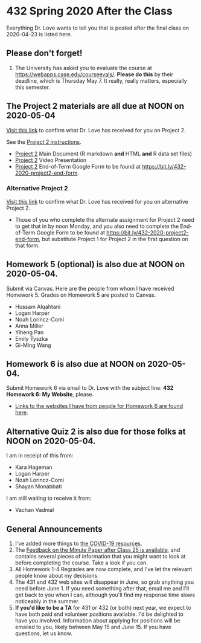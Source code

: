 # 432 Spring 2020 After the Class

Everything Dr. Love wants to tell you that is posted after the final class on 2020-04-23 is listed here.

## Please don't forget!

1. The University has asked you to evaluate the course at https://webapps.case.edu/courseevals/. **Please do this** by their deadline, which is Thursday May 7. It really, really matters, especially this semester.

## The Project 2 materials are all due at NOON on 2020-05-04 

[Visit this link](https://github.com/THOMASELOVE/2020-432/blob/master/post-class/project2.md) to confirm what Dr. Love has received for you on Project 2.

See the [Project 2 instructions](https://github.com/THOMASELOVE/2020-432/tree/master/projects/project2).

- [Project 2](https://github.com/THOMASELOVE/2020-432/tree/master/projects/project2) Main Document (R markdown **and** HTML **and** R data set files)
- [Project 2](https://github.com/THOMASELOVE/2020-432/tree/master/projects/project2) Video Presentation
- [Project 2](https://github.com/THOMASELOVE/2020-432/tree/master/projects/project2) End-of-Term Google Form to be found at https://bit.ly/432-2020-project2-end-form.

### Alternative Project 2

[Visit this link](https://github.com/THOMASELOVE/2020-432/blob/master/post-class/project2.md) to confirm what Dr. Love has received for you on alternative Project 2.

- Those of you who complete the alternate assignment for Project 2 need to get that in by noon Monday, and you also need to complete the End-of-Term Google Form to be found at https://bit.ly/432-2020-project2-end-form, but substitute Project 1 for Project 2 in the first question on that form.

## Homework 5 (optional) is also due at NOON on 2020-05-04.

Submit via Canvas. Here are the people from whom I have received Homework 5. Grades on Homework 5 are posted to Canvas.

- Hussam Alqahtani
- Logan Harper
- Noah Lorincz-Comi
- Anna Miller
- Yiheng Pan
- Emily Tyszka
- Gi-Ming Wang

## Homework 6 is also due at NOON on 2020-05-04.

Submit Homework 6 via email to Dr. Love with the subject line: **432 Homework 6: My Website**, please. 

- [Links to the websites I have from people for Homework 6 are found here](https://github.com/THOMASELOVE/2020-432/blob/master/homework/hw06/links.md). 

## Alternative Quiz 2 is also due for those folks at NOON on 2020-05-04.

I am in receipt of this from:

- Kara Hageman
- Logan Harper
- Noah Lorincz-Comi
- Shayan Monabbati

I am still waiting to receive it from:

- Vachan Vadmal

## General Announcements

1. I've added more things to [the COVID-19 resources](https://github.com/THOMASELOVE/2020-432/blob/master/covid19resources.md).
2. The [Feedback on the Minute Paper after Class 25 is available](https://bit.ly/432-2020-minute-25-feedback), and contains several pieces of information that you might want to look at before completing the course. Take a look if you can.
3. All Homework 1-4 Regrades are now complete, and I've let the relevant people know about my decisions.
4. The 431 and 432 web sites will disappear in June, so grab anything you need before June 1. If you need something after that, email me and I'll get back to you when I can, although you'll find my response time slows noticeably in the summer.
5. **If you'd like to be a TA** for 431 or 432 (or both) next year, we expect to have both paid and volunteer positions available. I'd be delighted to have you involved. Information about applying for positions will be emailed to you, likely between May 15 and June 15. If you have questions, let us know.

